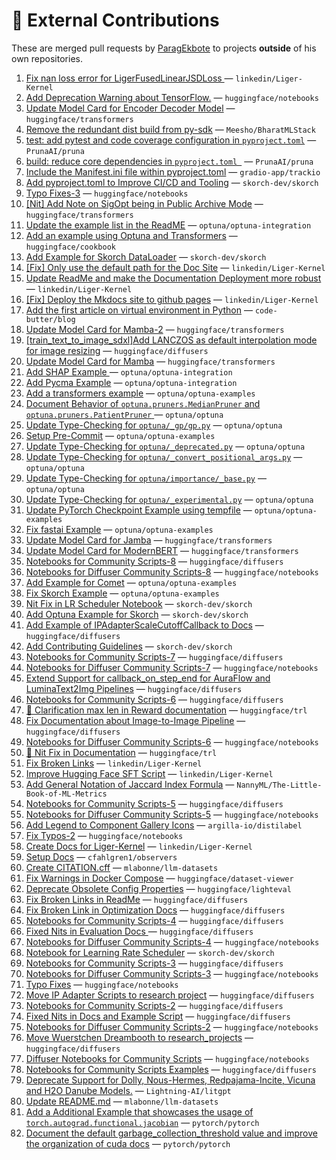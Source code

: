 # 💼 External Contributions

These are merged pull requests by [ParagEkbote](https://github.com/ParagEkbote) to projects **outside** of his own repositories.

1. [Fix nan loss error for LigerFusedLinearJSDLoss ](https://github.com/linkedin/Liger-Kernel/pull/862) — `linkedin/Liger-Kernel`
2. [Add Deprecation Warning about TensorFlow.](https://github.com/huggingface/notebooks/pull/605) — `huggingface/notebooks`
3. [Update Model Card for Encoder Decoder Model](https://github.com/huggingface/transformers/pull/39272) — `huggingface/transformers`
4. [Remove the redundant dist build from py-sdk](https://github.com/Meesho/BharatMLStack/pull/168) — `Meesho/BharatMLStack`
5. [test: add pytest and code coverage configuration in `pyproject.toml`](https://github.com/PrunaAI/pruna/pull/230) — `PrunaAI/pruna`
6. [build: reduce core dependencies in `pyproject.toml `](https://github.com/PrunaAI/pruna/pull/227) — `PrunaAI/pruna`
7. [Include the Manifest.ini file within pyproject.toml](https://github.com/gradio-app/trackio/pull/75) — `gradio-app/trackio`
8. [Add pyproject.toml to Improve CI/CD and Tooling](https://github.com/skorch-dev/skorch/pull/1108) — `skorch-dev/skorch`
9. [Typo Fixes-3](https://github.com/huggingface/notebooks/pull/598) — `huggingface/notebooks`
10. [[Nit] Add Note on SigOpt being in Public Archive Mode](https://github.com/huggingface/transformers/pull/38610) — `huggingface/transformers`
11. [Update the example list in the ReadME](https://github.com/optuna/optuna-integration/pull/234) — `optuna/optuna-integration`
12. [Add an example using Optuna and Transformers](https://github.com/huggingface/cookbook/pull/304) — `huggingface/cookbook`
13. [Add Example for Skorch DataLoader](https://github.com/skorch-dev/skorch/pull/1105) — `skorch-dev/skorch`
14. [[Fix] Only use the default path for the Doc Site](https://github.com/linkedin/Liger-Kernel/pull/727) — `linkedin/Liger-Kernel`
15. [Update ReadMe and make the Documentation Deployment more robust](https://github.com/linkedin/Liger-Kernel/pull/726) — `linkedin/Liger-Kernel`
16. [[Fix] Deploy the Mkdocs site to github pages](https://github.com/linkedin/Liger-Kernel/pull/724) — `linkedin/Liger-Kernel`
17. [Add the first article on virtual environment in Python](https://github.com/code-butter/blog/pull/1) — `code-butter/blog`
18. [Update Model Card for Mamba-2](https://github.com/huggingface/transformers/pull/37951) — `huggingface/transformers`
19. [[train_text_to_image_sdxl]Add LANCZOS as default interpolation mode for image resizing](https://github.com/huggingface/diffusers/pull/11455) — `huggingface/diffusers`
20. [Update Model Card for Mamba](https://github.com/huggingface/transformers/pull/37863) — `huggingface/transformers`
21. [Add SHAP Example ](https://github.com/optuna/optuna-integration/pull/227) — `optuna/optuna-integration`
22. [Add Pycma Example](https://github.com/optuna/optuna-integration/pull/226) — `optuna/optuna-integration`
23. [Add a transformers example](https://github.com/optuna/optuna-examples/pull/322) — `optuna/optuna-examples`
24. [Document Behavior of `optuna.pruners.MedianPruner` and `optuna.pruners.PatientPruner` ](https://github.com/optuna/optuna/pull/6055) — `optuna/optuna`
25. [Update Type-Checking for `optuna/_gp/gp.py`](https://github.com/optuna/optuna/pull/6053) — `optuna/optuna`
26. [Setup Pre-Commit](https://github.com/optuna/optuna-examples/pull/316) — `optuna/optuna-examples`
27. [Update Type-Checking for `optuna/_deprecated.py`](https://github.com/optuna/optuna/pull/6051) — `optuna/optuna`
28. [Update Type-Checking for `optuna/_convert_positional_args.py`](https://github.com/optuna/optuna/pull/6050) — `optuna/optuna`
29. [Update Type-Checking for `optuna/importance/_base.py`](https://github.com/optuna/optuna/pull/6046) — `optuna/optuna`
30. [Update Type-Checking for `optuna/_experimental.py`](https://github.com/optuna/optuna/pull/6045) — `optuna/optuna`
31. [Update PyTorch Checkpoint Example using tempfile](https://github.com/optuna/optuna-examples/pull/313) — `optuna/optuna-examples`
32. [Fix fastai Example](https://github.com/optuna/optuna-examples/pull/312) — `optuna/optuna-examples`
33. [Update Model Card for Jamba](https://github.com/huggingface/transformers/pull/37152) — `huggingface/transformers`
34. [Update Model Card for ModernBERT](https://github.com/huggingface/transformers/pull/37052) — `huggingface/transformers`
35. [Notebooks for Community Scripts-8](https://github.com/huggingface/diffusers/pull/11128) — `huggingface/diffusers`
36. [Notebooks for Diffuser Community Scripts-8](https://github.com/huggingface/notebooks/pull/559) — `huggingface/notebooks`
37. [Add Example for Comet](https://github.com/optuna/optuna-examples/pull/305) — `optuna/optuna-examples`
38. [Fix Skorch Example](https://github.com/optuna/optuna-examples/pull/303) — `optuna/optuna-examples`
39. [Nit Fix in LR Scheduler Notebook](https://github.com/skorch-dev/skorch/pull/1099) — `skorch-dev/skorch`
40. [Add Optuna Example for Skorch](https://github.com/skorch-dev/skorch/pull/1098) — `skorch-dev/skorch`
41. [Add Example of IPAdapterScaleCutoffCallback to Docs](https://github.com/huggingface/diffusers/pull/10934) — `huggingface/diffusers`
42. [Add Contributing Guidelines](https://github.com/skorch-dev/skorch/pull/1097) — `skorch-dev/skorch`
43. [Notebooks for Community Scripts-7](https://github.com/huggingface/diffusers/pull/10846) — `huggingface/diffusers`
44. [Notebooks for Diffuser Community Scripts-7](https://github.com/huggingface/notebooks/pull/554) — `huggingface/notebooks`
45. [Extend Support for callback_on_step_end for AuraFlow and LuminaText2Img Pipelines](https://github.com/huggingface/diffusers/pull/10746) — `huggingface/diffusers`
46. [Notebooks for Community Scripts-6](https://github.com/huggingface/diffusers/pull/10713) — `huggingface/diffusers`
47. [📖 Clarification max len in Reward documentation](https://github.com/huggingface/trl/pull/2740) — `huggingface/trl`
48. [Fix Documentation about Image-to-Image Pipeline](https://github.com/huggingface/diffusers/pull/10704) — `huggingface/diffusers`
49. [Notebooks for Diffuser Community Scripts-6](https://github.com/huggingface/notebooks/pull/551) — `huggingface/notebooks`
50. [📖 Nit Fix in Documentation](https://github.com/huggingface/trl/pull/2722) — `huggingface/trl`
51. [Fix Broken Links](https://github.com/linkedin/Liger-Kernel/pull/547) — `linkedin/Liger-Kernel`
52. [Improve Hugging Face SFT Script](https://github.com/linkedin/Liger-Kernel/pull/539) — `linkedin/Liger-Kernel`
53. [Add General Notation of Jaccard Index Formula](https://github.com/NannyML/The-Little-Book-of-ML-Metrics/pull/174) — `NannyML/The-Little-Book-of-ML-Metrics`
54. [Notebooks for Community Scripts-5](https://github.com/huggingface/diffusers/pull/10499) — `huggingface/diffusers`
55. [Notebooks for Diffuser Community Scripts-5](https://github.com/huggingface/notebooks/pull/548) — `huggingface/notebooks`
56. [Add Legend to Component Gallery Icons](https://github.com/argilla-io/distilabel/pull/1090) — `argilla-io/distilabel`
57. [Fix Typos-2](https://github.com/huggingface/notebooks/pull/540) — `huggingface/notebooks`
58. [Create Docs for Liger-Kernel](https://github.com/linkedin/Liger-Kernel/pull/485) — `linkedin/Liger-Kernel`
59. [Setup Docs](https://github.com/cfahlgren1/observers/pull/55) — `cfahlgren1/observers`
60. [Create CITATION.cff](https://github.com/mlabonne/llm-datasets/pull/10) — `mlabonne/llm-datasets`
61. [Fix Warnings in Docker Compose](https://github.com/huggingface/dataset-viewer/pull/3120) — `huggingface/dataset-viewer`
62. [Deprecate Obsolete Config Properties](https://github.com/huggingface/lighteval/pull/433) — `huggingface/lighteval`
63. [Fix Broken Links in ReadMe](https://github.com/huggingface/diffusers/pull/10117) — `huggingface/diffusers`
64. [Fix Broken Link in Optimization Docs](https://github.com/huggingface/diffusers/pull/10105) — `huggingface/diffusers`
65. [Notebooks for Community Scripts-4](https://github.com/huggingface/diffusers/pull/10094) — `huggingface/diffusers`
66. [Fixed Nits in Evaluation Docs ](https://github.com/huggingface/diffusers/pull/10063) — `huggingface/diffusers`
67. [Notebooks for Diffuser Community Scripts-4](https://github.com/huggingface/notebooks/pull/536) — `huggingface/notebooks`
68. [Notebook for Learning Rate Scheduler](https://github.com/skorch-dev/skorch/pull/1074) — `skorch-dev/skorch`
69. [Notebooks for Community Scripts-3](https://github.com/huggingface/diffusers/pull/10032) — `huggingface/diffusers`
70. [Notebooks for Diffuser Community Scripts-3](https://github.com/huggingface/notebooks/pull/535) — `huggingface/notebooks`
71. [Typo Fixes](https://github.com/huggingface/notebooks/pull/530) — `huggingface/notebooks`
72. [Move IP Adapter Scripts to research project](https://github.com/huggingface/diffusers/pull/9960) — `huggingface/diffusers`
73. [Notebooks for Community Scripts-2](https://github.com/huggingface/diffusers/pull/9952) — `huggingface/diffusers`
74. [Fixed Nits in Docs and Example Script](https://github.com/huggingface/diffusers/pull/9940) — `huggingface/diffusers`
75. [Notebooks for Diffuser Community Scripts-2](https://github.com/huggingface/notebooks/pull/527) — `huggingface/notebooks`
76. [Move Wuerstchen Dreambooth to research_projects](https://github.com/huggingface/diffusers/pull/9935) — `huggingface/diffusers`
77. [Diffuser Notebooks for Community Scripts](https://github.com/huggingface/notebooks/pull/525) — `huggingface/notebooks`
78. [ Notebooks for Community Scripts Examples](https://github.com/huggingface/diffusers/pull/9905) — `huggingface/diffusers`
79. [Deprecate Support for Dolly, Nous-Hermes, Redpajama-Incite, Vicuna and H2O Danube Models.](https://github.com/Lightning-AI/litgpt/pull/1821) — `Lightning-AI/litgpt`
80. [Update README.md](https://github.com/mlabonne/llm-datasets/pull/6) — `mlabonne/llm-datasets`
81. [Add a Additional Example that showcases the usage of `torch.autograd.functional.jacobian`](https://github.com/pytorch/pytorch/pull/155683) — `pytorch/pytorch`
82. [Document the default garbage_collection_threshold value and improve the organization of cuda docs](https://github.com/pytorch/pytorch/pull/155341) — `pytorch/pytorch`
